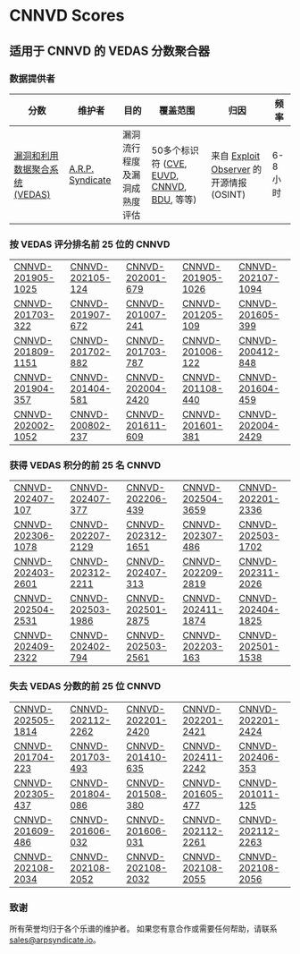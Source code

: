 
# CNNVD Scores
## 适用于 CNNVD 的 VEDAS 分数聚合器

### 数据提供者
| 分数 | 维护者 | 目的 | 覆盖范围 | 归因 | 频率 |
| ----- | ---------- | ------- | -------- | ----------- | --------- |
| [漏洞和利用数据聚合系统 (VEDAS)](https://vedas.arpsyndicate.io) | [A.R.P. Syndicate](https://www.arpsyndicate.io) | 漏洞流行程度及漏洞成熟度评估 | 50多个标识符 ([CVE](https://github.com/ARPSyndicate/cve-scores), [EUVD](https://github.com/ARPSyndicate/euvd-scores), [CNNVD](https://github.com/ARPSyndicate/cnnvd-scores), [BDU](https://github.com/ARPSyndicate/bdu-scores), 等等) | 来自 [Exploit Observer](https://www.exploit.observer) 的开源情报 (OSINT) | 6-8小时 |



<h3>按 VEDAS 评分排名前 25 位的 CNNVD</h3>

<table>
  <tr>
    <td><a href='https://vedas.arpsyndicate.io/?vuln=CNNVD-201905-1025'>CNNVD-201905-1025</a></td>
    <td><a href='https://vedas.arpsyndicate.io/?vuln=CNNVD-202105-124'>CNNVD-202105-124</a></td>
    <td><a href='https://vedas.arpsyndicate.io/?vuln=CNNVD-202001-679'>CNNVD-202001-679</a></td>
    <td><a href='https://vedas.arpsyndicate.io/?vuln=CNNVD-201905-1026'>CNNVD-201905-1026</a></td>
    <td><a href='https://vedas.arpsyndicate.io/?vuln=CNNVD-202107-1094'>CNNVD-202107-1094</a></td>
  </tr>
  <tr>
    <td><a href='https://vedas.arpsyndicate.io/?vuln=CNNVD-201703-322'>CNNVD-201703-322</a></td>
    <td><a href='https://vedas.arpsyndicate.io/?vuln=CNNVD-201907-672'>CNNVD-201907-672</a></td>
    <td><a href='https://vedas.arpsyndicate.io/?vuln=CNNVD-201007-241'>CNNVD-201007-241</a></td>
    <td><a href='https://vedas.arpsyndicate.io/?vuln=CNNVD-201205-109'>CNNVD-201205-109</a></td>
    <td><a href='https://vedas.arpsyndicate.io/?vuln=CNNVD-201605-399'>CNNVD-201605-399</a></td>
  </tr>
  <tr>
    <td><a href='https://vedas.arpsyndicate.io/?vuln=CNNVD-201809-1151'>CNNVD-201809-1151</a></td>
    <td><a href='https://vedas.arpsyndicate.io/?vuln=CNNVD-201702-882'>CNNVD-201702-882</a></td>
    <td><a href='https://vedas.arpsyndicate.io/?vuln=CNNVD-201703-787'>CNNVD-201703-787</a></td>
    <td><a href='https://vedas.arpsyndicate.io/?vuln=CNNVD-201006-122'>CNNVD-201006-122</a></td>
    <td><a href='https://vedas.arpsyndicate.io/?vuln=CNNVD-200412-848'>CNNVD-200412-848</a></td>
  </tr>
  <tr>
    <td><a href='https://vedas.arpsyndicate.io/?vuln=CNNVD-201904-357'>CNNVD-201904-357</a></td>
    <td><a href='https://vedas.arpsyndicate.io/?vuln=CNNVD-201404-581'>CNNVD-201404-581</a></td>
    <td><a href='https://vedas.arpsyndicate.io/?vuln=CNNVD-202004-2420'>CNNVD-202004-2420</a></td>
    <td><a href='https://vedas.arpsyndicate.io/?vuln=CNNVD-201108-440'>CNNVD-201108-440</a></td>
    <td><a href='https://vedas.arpsyndicate.io/?vuln=CNNVD-201604-459'>CNNVD-201604-459</a></td>
  </tr>
  <tr>
    <td><a href='https://vedas.arpsyndicate.io/?vuln=CNNVD-202002-1052'>CNNVD-202002-1052</a></td>
    <td><a href='https://vedas.arpsyndicate.io/?vuln=CNNVD-200802-237'>CNNVD-200802-237</a></td>
    <td><a href='https://vedas.arpsyndicate.io/?vuln=CNNVD-201611-609'>CNNVD-201611-609</a></td>
    <td><a href='https://vedas.arpsyndicate.io/?vuln=CNNVD-201601-381'>CNNVD-201601-381</a></td>
    <td><a href='https://vedas.arpsyndicate.io/?vuln=CNNVD-202004-2429'>CNNVD-202004-2429</a></td>
  </tr>
</table>


<h3>获得 VEDAS 积分的前 25 名 CNNVD</h3>

<table>
  <tr>
    <td><a href='https://vedas.arpsyndicate.io/?vuln=CNNVD-202407-107'>CNNVD-202407-107</a></td>
    <td><a href='https://vedas.arpsyndicate.io/?vuln=CNNVD-202407-377'>CNNVD-202407-377</a></td>
    <td><a href='https://vedas.arpsyndicate.io/?vuln=CNNVD-202206-439'>CNNVD-202206-439</a></td>
    <td><a href='https://vedas.arpsyndicate.io/?vuln=CNNVD-202504-3659'>CNNVD-202504-3659</a></td>
    <td><a href='https://vedas.arpsyndicate.io/?vuln=CNNVD-202201-2336'>CNNVD-202201-2336</a></td>
  </tr>
  <tr>
    <td><a href='https://vedas.arpsyndicate.io/?vuln=CNNVD-202306-1078'>CNNVD-202306-1078</a></td>
    <td><a href='https://vedas.arpsyndicate.io/?vuln=CNNVD-202207-2129'>CNNVD-202207-2129</a></td>
    <td><a href='https://vedas.arpsyndicate.io/?vuln=CNNVD-202312-1651'>CNNVD-202312-1651</a></td>
    <td><a href='https://vedas.arpsyndicate.io/?vuln=CNNVD-202307-486'>CNNVD-202307-486</a></td>
    <td><a href='https://vedas.arpsyndicate.io/?vuln=CNNVD-202503-1702'>CNNVD-202503-1702</a></td>
  </tr>
  <tr>
    <td><a href='https://vedas.arpsyndicate.io/?vuln=CNNVD-202403-2601'>CNNVD-202403-2601</a></td>
    <td><a href='https://vedas.arpsyndicate.io/?vuln=CNNVD-202312-2211'>CNNVD-202312-2211</a></td>
    <td><a href='https://vedas.arpsyndicate.io/?vuln=CNNVD-202407-313'>CNNVD-202407-313</a></td>
    <td><a href='https://vedas.arpsyndicate.io/?vuln=CNNVD-202209-2819'>CNNVD-202209-2819</a></td>
    <td><a href='https://vedas.arpsyndicate.io/?vuln=CNNVD-202311-2026'>CNNVD-202311-2026</a></td>
  </tr>
  <tr>
    <td><a href='https://vedas.arpsyndicate.io/?vuln=CNNVD-202504-2531'>CNNVD-202504-2531</a></td>
    <td><a href='https://vedas.arpsyndicate.io/?vuln=CNNVD-202503-1986'>CNNVD-202503-1986</a></td>
    <td><a href='https://vedas.arpsyndicate.io/?vuln=CNNVD-202501-2875'>CNNVD-202501-2875</a></td>
    <td><a href='https://vedas.arpsyndicate.io/?vuln=CNNVD-202411-1874'>CNNVD-202411-1874</a></td>
    <td><a href='https://vedas.arpsyndicate.io/?vuln=CNNVD-202404-1825'>CNNVD-202404-1825</a></td>
  </tr>
  <tr>
    <td><a href='https://vedas.arpsyndicate.io/?vuln=CNNVD-202409-2322'>CNNVD-202409-2322</a></td>
    <td><a href='https://vedas.arpsyndicate.io/?vuln=CNNVD-202402-794'>CNNVD-202402-794</a></td>
    <td><a href='https://vedas.arpsyndicate.io/?vuln=CNNVD-202503-2561'>CNNVD-202503-2561</a></td>
    <td><a href='https://vedas.arpsyndicate.io/?vuln=CNNVD-202203-163'>CNNVD-202203-163</a></td>
    <td><a href='https://vedas.arpsyndicate.io/?vuln=CNNVD-202501-1538'>CNNVD-202501-1538</a></td>
  </tr>
</table>


<h3>失去 VEDAS 分数的前 25 位 CNNVD</h3>

<table>
  <tr>
    <td><a href='https://vedas.arpsyndicate.io/?vuln=CNNVD-202505-1814'>CNNVD-202505-1814</a></td>
    <td><a href='https://vedas.arpsyndicate.io/?vuln=CNNVD-202112-2262'>CNNVD-202112-2262</a></td>
    <td><a href='https://vedas.arpsyndicate.io/?vuln=CNNVD-202201-2420'>CNNVD-202201-2420</a></td>
    <td><a href='https://vedas.arpsyndicate.io/?vuln=CNNVD-202201-2421'>CNNVD-202201-2421</a></td>
    <td><a href='https://vedas.arpsyndicate.io/?vuln=CNNVD-202201-2424'>CNNVD-202201-2424</a></td>
  </tr>
  <tr>
    <td><a href='https://vedas.arpsyndicate.io/?vuln=CNNVD-201704-223'>CNNVD-201704-223</a></td>
    <td><a href='https://vedas.arpsyndicate.io/?vuln=CNNVD-201703-493'>CNNVD-201703-493</a></td>
    <td><a href='https://vedas.arpsyndicate.io/?vuln=CNNVD-201410-635'>CNNVD-201410-635</a></td>
    <td><a href='https://vedas.arpsyndicate.io/?vuln=CNNVD-202411-2242'>CNNVD-202411-2242</a></td>
    <td><a href='https://vedas.arpsyndicate.io/?vuln=CNNVD-202406-353'>CNNVD-202406-353</a></td>
  </tr>
  <tr>
    <td><a href='https://vedas.arpsyndicate.io/?vuln=CNNVD-202305-437'>CNNVD-202305-437</a></td>
    <td><a href='https://vedas.arpsyndicate.io/?vuln=CNNVD-201804-086'>CNNVD-201804-086</a></td>
    <td><a href='https://vedas.arpsyndicate.io/?vuln=CNNVD-201508-380'>CNNVD-201508-380</a></td>
    <td><a href='https://vedas.arpsyndicate.io/?vuln=CNNVD-201605-477'>CNNVD-201605-477</a></td>
    <td><a href='https://vedas.arpsyndicate.io/?vuln=CNNVD-201011-125'>CNNVD-201011-125</a></td>
  </tr>
  <tr>
    <td><a href='https://vedas.arpsyndicate.io/?vuln=CNNVD-201609-486'>CNNVD-201609-486</a></td>
    <td><a href='https://vedas.arpsyndicate.io/?vuln=CNNVD-201606-032'>CNNVD-201606-032</a></td>
    <td><a href='https://vedas.arpsyndicate.io/?vuln=CNNVD-201606-031'>CNNVD-201606-031</a></td>
    <td><a href='https://vedas.arpsyndicate.io/?vuln=CNNVD-202112-2261'>CNNVD-202112-2261</a></td>
    <td><a href='https://vedas.arpsyndicate.io/?vuln=CNNVD-202112-2263'>CNNVD-202112-2263</a></td>
  </tr>
  <tr>
    <td><a href='https://vedas.arpsyndicate.io/?vuln=CNNVD-202108-2034'>CNNVD-202108-2034</a></td>
    <td><a href='https://vedas.arpsyndicate.io/?vuln=CNNVD-202108-2052'>CNNVD-202108-2052</a></td>
    <td><a href='https://vedas.arpsyndicate.io/?vuln=CNNVD-202108-2032'>CNNVD-202108-2032</a></td>
    <td><a href='https://vedas.arpsyndicate.io/?vuln=CNNVD-202108-2055'>CNNVD-202108-2055</a></td>
    <td><a href='https://vedas.arpsyndicate.io/?vuln=CNNVD-202108-2056'>CNNVD-202108-2056</a></td>
  </tr>
</table>


### 致谢
所有荣誉均归于各个乐谱的维护者。
如果您有意合作或需要任何帮助，请联系 [sales@arpsyndicate.io](mailto:sales@arpsyndicate.io)。

